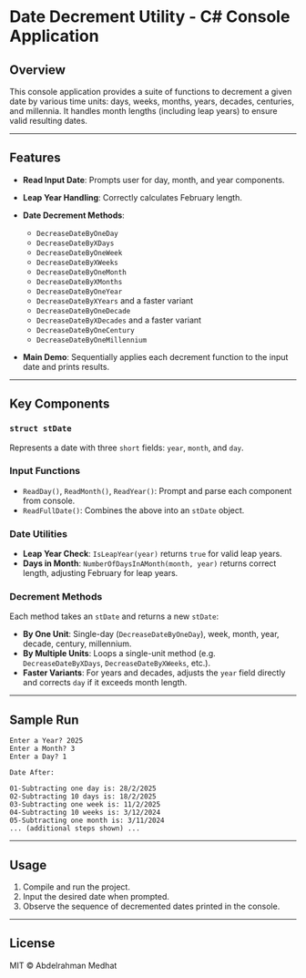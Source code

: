 # Date Decrement Utility - C# Console Application

## Overview

This console application provides a suite of functions to decrement a given date by various time units: days, weeks, months, years, decades, centuries, and millennia. It handles month lengths (including leap years) to ensure valid resulting dates.

---

## Features

- **Read Input Date**: Prompts user for day, month, and year components.
- **Leap Year Handling**: Correctly calculates February length.
- **Date Decrement Methods**:
  - `DecreaseDateByOneDay`
  - `DecreaseDateByXDays`
  - `DecreaseDateByOneWeek`
  - `DecreaseDateByXWeeks`
  - `DecreaseDateByOneMonth`
  - `DecreaseDateByXMonths`
  - `DecreaseDateByOneYear`
  - `DecreaseDateByXYears` and a faster variant
  - `DecreaseDateByOneDecade`
  - `DecreaseDateByXDecades` and a faster variant
  - `DecreaseDateByOneCentury`
  - `DecreaseDateByOneMillennium`

- **Main Demo**: Sequentially applies each decrement function to the input date and prints results.

---

## Key Components

### `struct stDate`
Represents a date with three `short` fields: `year`, `month`, and `day`.

### Input Functions
- `ReadDay()`, `ReadMonth()`, `ReadYear()`: Prompt and parse each component from console.
- `ReadFullDate()`: Combines the above into an `stDate` object.

### Date Utilities
- **Leap Year Check**: `IsLeapYear(year)` returns `true` for valid leap years.
- **Days in Month**: `NumberOfDaysInAMonth(month, year)` returns correct length, adjusting February for leap years.

### Decrement Methods
Each method takes an `stDate` and returns a new `stDate`:

- **By One Unit**: Single-day (`DecreaseDateByOneDay`), week, month, year, decade, century, millennium.
- **By Multiple Units**: Loops a single-unit method (e.g. `DecreaseDateByXDays`, `DecreaseDateByXWeeks`, etc.).
- **Faster Variants**: For years and decades, adjusts the `year` field directly and corrects `day` if it exceeds month length.

---

## Sample Run
```
Enter a Year? 2025
Enter a Month? 3
Enter a Day? 1

Date After:

01-Subtracting one day is: 28/2/2025
02-Subtracting 10 days is: 18/2/2025
03-Subtracting one week is: 11/2/2025
04-Subtracting 10 weeks is: 3/12/2024
05-Subtracting one month is: 3/11/2024
... (additional steps shown) ...
```

---

## Usage
1. Compile and run the project.
2. Input the desired date when prompted.
3. Observe the sequence of decremented dates printed in the console.

---

## License
MIT © Abdelrahman Medhat


